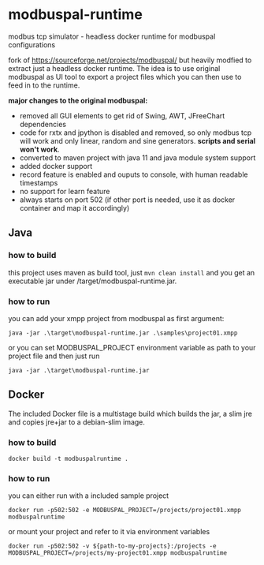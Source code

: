 # modbuspal-runtime
modbus tcp simulator - headless docker runtime for modbuspal configurations

fork of https://sourceforge.net/projects/modbuspal/ but heavily modfied to extract just a headless docker runtime. The idea is to use original modbuspal as UI tool to export a project files which you can then use to feed in to the runtime.

__major changes to the original modbuspal:__

- removed all GUI elements to get rid of Swing, AWT, JFreeChart dependencies
- code for rxtx and jpython is disabled and removed, so only modbus tcp will work and only linear, random and sine generators. __scripts and serial won't work__.
- converted to maven project with java 11 and java module system support
- added docker support
- record feature is enabled and ouputs to console, with human readable timestamps
- no support for learn feature
- always starts on port 502 (if other port is needed, use it as docker container and map it accordingly)

## Java
### how to build
this project uses maven as build tool, just
`mvn clean install`
and you get an executable jar under /target/modbuspal-runtime.jar.

### how to run
you can add your xmpp project from modbuspal as first argument:

`java -jar .\target\modbuspal-runtime.jar .\samples\project01.xmpp`

or you can set MODBUSPAL_PROJECT environment variable as path to your project file and then just run

`java -jar .\target\modbuspal-runtime.jar`


## Docker
The included Docker file is a multistage build which builds the jar, a slim jre and copies jre+jar to a debian-slim image.
### how to build
`docker build -t modbuspalruntime .`
### how to run
you can either run with a included sample project

`docker run -p502:502 -e MODBUSPAL_PROJECT=/projects/project01.xmpp modbuspalruntime`

or mount your project and refer to it via environment variables

`docker run -p502:502 -v ${path-to-my-projects}:/projects -e MODBUSPAL_PROJECT=/projects/my-project01.xmpp modbuspalruntime`
